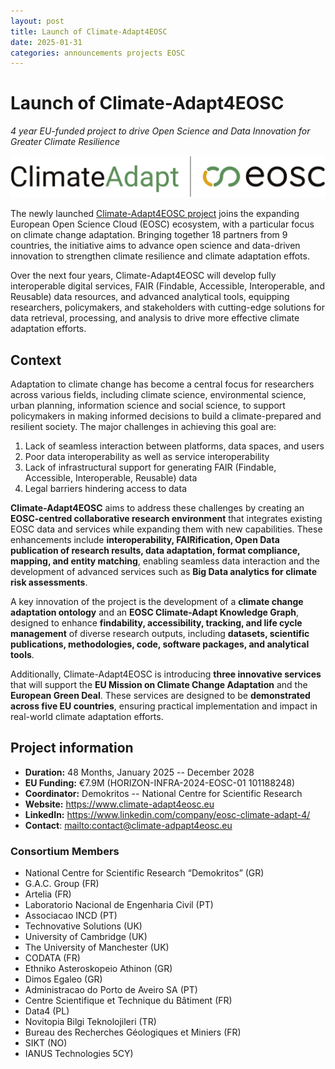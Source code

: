 ```yaml
---
layout: post
title: Launch of Climate-Adapt4EOSC
date: 2025-01-31
categories: announcements projects EOSC
---
```


# Launch of Climate-Adapt4EOSC

_4 year EU-funded project to drive Open Science and Data Innovation for Greater Climate Resilience_



[![BY-COVID logo](/images/logo/climate-adapt4eosc.svg)](https://climate-adapt4eosc.eu/)

The newly launched [Climate-Adapt4EOSC project](https://climate-adapt4eosc.eu/) joins the expanding European Open Science Cloud (EOSC) ecosystem, with a particular focus on climate change adaptation. Bringing together 18 partners from 9 countries, the initiative aims to advance open science and data-driven innovation to strengthen climate resilience and climate adaptation effots. 

Over the next four years, Climate-Adapt4EOSC will develop fully interoperable digital services, FAIR (Findable, Accessible, Interoperable, and Reusable) data resources, and advanced analytical tools, equipping researchers, policymakers, and stakeholders with cutting-edge solutions for data retrieval, processing, and analysis to drive more effective climate adaptation efforts.


## Context

Adaptation to climate change has become a central focus for researchers across various fields, including climate science, environmental science, urban planning, information science and social science, to support policymakers in making informed decisions to build a climate-prepared and resilient society. The major challenges in achieving this goal are: 

1. Lack of seamless interaction between platforms, data spaces, and users  
2. Poor data interoperability as well as service interoperability  
3. Lack of infrastructural support for generating FAIR (Findable, Accessible, Interoperable, Reusable) data  
4. Legal barriers hindering access to data

**Climate-Adapt4EOSC** aims to address these challenges by creating an **EOSC-centred collaborative research environment** that integrates existing EOSC data and services while expanding them with new capabilities. These enhancements include **interoperability, FAIRification, Open Data publication of research results, data adaptation, format compliance, mapping, and entity matching**, enabling seamless data interaction and the development of advanced services such as **Big Data analytics for climate risk assessments**.

A key innovation of the project is the development of a **climate change adaptation ontology** and an **EOSC Climate-Adapt Knowledge Graph**, designed to enhance **findability, accessibility, tracking, and life cycle management** of diverse research outputs, including **datasets, scientific publications, methodologies, code, software packages, and analytical tools**.

Additionally, Climate-Adapt4EOSC is introducing **three innovative services** that will support the **EU Mission on Climate Change Adaptation** and the **European Green Deal**. These services are designed to be **demonstrated across five EU countries**, ensuring practical implementation and impact in real-world climate adaptation efforts.


## Project information


- **Duration:** 48 Months, January 2025 -- December 2028  
- **EU Funding:** €7.9M (HORIZON-INFRA-2024-EOSC-01 101188248)  
- **Coordinator:** Demokritos -- National Centre for Scientific Research  
- **Website:** <https://www.climate-adapt4eosc.eu> 
- **LinkedIn:** <https://www.linkedin.com/company/eosc-climate-adapt-4/>
- **Contact**: <mailto:contact@climate-adpapt4eosc.eu>


### Consortium Members

- National Centre for Scientific Research “Demokritos” (GR)
- G.A.C. Group (FR)
- Artelia (FR)
- Laboratorio Nacional de Engenharia Civil (PT) 
- Associacao INCD (PT)
- Technovative Solutions (UK)
- University of Cambridge (UK)
- The University of Manchester (UK)
- CODATA (FR)
- Ethniko Asteroskopeio Athinon (GR)
- Dimos Egaleo (GR)
- Administracao do Porto de Aveiro SA (PT)
- Centre Scientifique et Technique du Bâtiment (FR)
- Data4 (PL)
- Novitopia Bilgi Teknolojileri (TR)
- Bureau des Recherches Géologiques et Miniers (FR)
- SIKT (NO)
- IANUS Technologies 5CY)


